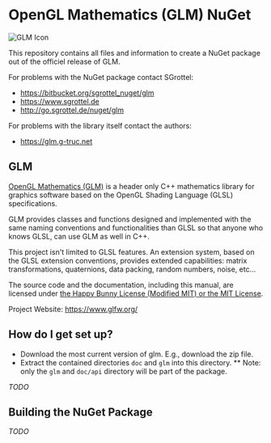 # OpenGL Mathematics (GLM) NuGet #

![GLM Icon](https://bitbucket.org/sgrottel_nuget/glm/raw/556498f4caa1806a663926db247e032f1828f734/logo.png)

This repository contains all files and information to create a NuGet package out of the officiel release of GLM.

For problems with the NuGet package contact SGrottel: 

* https://bitbucket.org/sgrottel_nuget/glm
* https://www.sgrottel.de
* http://go.sgrottel.de/nuget/glm

For problems with the library itself contact the authors:

* https://glm.g-truc.net

## GLM ##

[OpenGL Mathematics (GLM)](https://glm.g-truc.net) is a header only C++ mathematics library for graphics software based on the OpenGL Shading Language (GLSL) specifications.

GLM provides classes and functions designed and implemented with the same naming conventions and functionalities than GLSL so that anyone who knows GLSL, can use GLM as well in C++.

This project isn't limited to GLSL features. An extension system, based on the GLSL extension conventions, provides extended capabilities: matrix transformations, quaternions, data packing, random numbers, noise, etc...

The source code and the documentation, including this manual, are licensed under [the Happy Bunny License (Modified MIT) or the MIT License](https://glm.g-truc.net/copying.txt).

Project Website: https://www.glfw.org/

## How do I get set up? ##

* Download the most current version of glm. E.g., download the zip file.
* Extract the contained directories `doc` and `glm` into this directory.
** Note: only the `glm` and `doc/api` directory will be part of the package.


*TODO*

## Building the NuGet Package ##

*TODO*

[//]: # (Install nuget command line tool.)
[//]: # (Run: `make_nuget.ps1 . 5`)
[//]: # ( The first argument is this project directory.)
[//]: # ( The second argument is the build number, which is to be increased each time a new package for the same version is published.)
